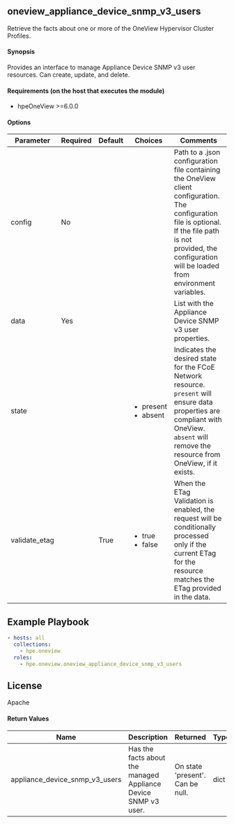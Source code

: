 ## oneview_appliance_device_snmp_v3_users
Retrieve the facts about one or more of the OneView Hypervisor Cluster Profiles.

#### Synopsis
  Provides an interface to manage Appliance Device SNMP v3  user resources. Can create, update, and delete.

#### Requirements (on the host that executes the module)
  * hpeOneView >=6.0.0  
  
#### Options

| Parameter     | Required    | Default  | Choices    | Comments |
| ------------- |-------------| ---------|----------- |--------- |
| config  |   No  |  | |  Path to a .json configuration file containing the OneView client configuration. The configuration file is optional. If the file path is not provided, the configuration will be loaded from environment variables.  |
| data  |   Yes  |  | |  List with the Appliance Device SNMP v3  user properties.  |
| state  |   |  | <ul> <li>present</li>  <li>absent</li> </ul> |  Indicates the desired state for the FCoE Network resource. `present` will ensure data properties are compliant with OneView. `absent` will remove the resource from OneView, if it exists.  |
| validate_etag  |   |  True  | <ul> <li>true</li>  <li>false</li> </ul> |  When the ETag Validation is enabled, the request will be conditionally processed only if the current ETag for the resource matches the ETag provided in the data.  |

## Example Playbook

```yaml
- hosts: all
  collections:
    - hpe.oneview
  roles:
    - hpe.oneview.oneview_appliance_device_snmp_v3_users
```

## License

Apache

#### Return Values

| Name          | Description  | Returned | Type       |
| ------------- |-------------| ---------|----------- |
| appliance_device_snmp_v3_users   | Has the facts about the managed Appliance Device SNMP v3  user. |  On state 'present'. Can be null. |  dict |
